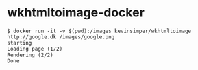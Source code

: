 # wkhtmltoimage-docker

```
$ docker run -it -v $(pwd):/images kevinsimper/wkhtmltoimage http://google.dk /images/google.png
starting
Loading page (1/2)
Rendering (2/2)
Done
```
